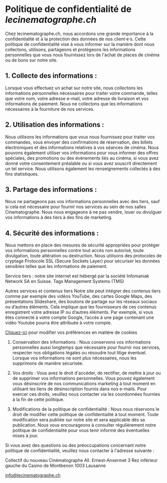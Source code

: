 # Politique de confidentialité de *lecinematographe.ch*
Chez lecinematographe.ch, nous accordons une grande importance à la confidentialité et à la protection des données de nos client·e·s. Cette politique de confidentialité vise à vous informer sur la manière dont nous collectons, utilisons, partageons et protégeons les informations personnelles que vous nous fournissez lors de l'achat de places de cinéma ou de bons sur notre site.

## 1. Collecte des informations :
   Lorsque vous effectuez un achat sur notre site, nous collectons les informations personnelles nécessaires pour traiter votre commande, telles que votre nom, votre adresse e-mail, votre adresse de livraison et vos informations de paiement. Nous ne collectons que les informations nécessaires à la fourniture de nos services.

## 2. Utilisation des informations :
   Nous utilisons les informations que vous nous fournissez pour traiter vos commandes, vous envoyer des confirmations de réservation, des billets électroniques et des informations relatives à vos séances de cinéma. Nous pouvons également utiliser vos informations pour vous informer des offres spéciales, des promotions ou des évènements liés au cinéma, si vous avez donné votre consentement préalable ou si vous avez souscrit directement un tel service. Nous utilisons également les renseignements collectés à des fins statistiques.

## 3. Partage des informations :
   Nous ne partageons pas vos informations personnelles avec des tiers, sauf si cela est nécessaire pour fournir nos services au sein de nos salles Cinematographe. Nous nous engageons à ne pas vendre, louer ou divulguer vos informations à des tiers à des fins de marketing.

## 4. Sécurité des informations :
   Nous mettons en place des mesures de sécurité appropriées pour protéger vos informations personnelles contre tout accès non autorisé, toute divulgation, toute altération ou destruction. Nous utilisons des protocoles de cryptage Protocole SSL (Secure Sockets Layer) pour sécuriser les données sensibles telles que les informations de paiement.

Service tiers : notre site internet est hébergé par la société Infomaniak Network SA en Suisse. Tags Management Systems (TMS)

Autres services et contenus tiers
Notre site peut intégrer des contenus tiers comme par exemple des vidéos YouTube, des cartes Google Maps, des présentations Slideshare, des boutons de partage sur les réseaux sociaux ou d’autres éléments.
Cela implique que les fournisseurs de ces contenus enregistrent votre adresse IP ou d’autres éléments. Par exemple, si vous êtes connecté à votre compte Google, l’accès à une page contenant une vidéo Youtube pourra être attribuée à votre compte.

[Cliquez-ici](/#) pour modifier vos préférences en matière de cookies

1. Conservation des informations :
   Nous conservons vos informations personnelles aussi longtemps que nécessaire pour fournir nos services, respecter nos obligations légales ou résoudre tout litige éventuel. Lorsque vos informations ne sont plus nécessaires, nous les supprimons de manière sécurisée.

2. Vos droits :
   Vous avez le droit d'accéder, de rectifier, de mettre à jour ou de supprimer vos informations personnelles. Vous pouvez également vous désinscrire de nos communications marketing à tout moment en utilisant les liens de désinscription fournis dans nos e-mails. Pour exercer ces droits, veuillez nous contacter via les coordonnées fournies à la fin de cette politique.

3. Modifications de la politique de confidentialité :
   Nous nous réservons le droit de modifier cette politique de confidentialité à tout moment. Toute modification sera publiée sur notre site et sera applicable dès sa publication. Nous vous encourageons à consulter régulièrement notre politique de confidentialité pour vous tenir informé des éventuelles mises à jour.

Si vous avez des questions ou des préoccupations concernant notre politique de confidentialité, veuillez nous contacter à l'adresse suivante :

Collectif du nouveau Cinématographe 
All. Ernest-Ansermet 3 
Rez inférieur gauche du Casino de Montbenon 
1003 Lausanne

info@lecinematographe.ch
